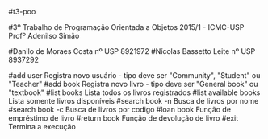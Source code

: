 #t3-poo

#3º Trabalho de Programação Orientada a Objetos
2015/1 - ICMC-USP Profº Adenilso Simão

#Danilo de Moraes Costa 
nº USP 8921972
#Nícolas Bassetto Leite 
nº USP 8937292


  #add user
    Registra novo usuário - tipo deve ser "Community", "Student" ou "Teacher"
  #add book
    Registra novo livro - tipo deve ser "General book" ou "textbook"
  #list books
    Lista todos os livros registrados
  #list available books
    Lista somente livros disponíveis
  #search book -n
    Busca de livros por nome
  #search book -c
    Busca de livros por codigo
  #loan book
    Função de empréstimo de livro
  #return book
    Função de devolução de livro
  #exit
    Termina a execução
